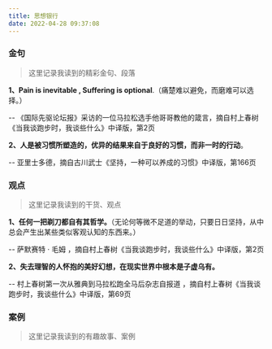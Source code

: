 ```yaml
---
title: 思想银行
date: 2022-04-28 09:37:08
---
```


### 金句

> 这里记录我读到的精彩金句、段落

**1、Pain is inevitable , Suffering is optional**.（痛楚难以避免，而磨难可以选择。）

-- 《国际先驱论坛报》采访的一位马拉松选手他哥哥教他的箴言，摘自村上春树《当我谈跑步时，我谈些什么》中译版，第2页

**2、人是被习惯所塑造的，优异的结果来自于良好的习惯，而非一时的行动**。

-- 亚里士多德，摘自古川武士《坚持，一种可以养成的习惯》中译版，第166页

### 观点 

> 这里记录我读到的干货、观点

**1、任何一把剃刀都自有其哲学。**（无论何等微不足道的举动，只要日日坚持，从中总会产生出某些类似客观认知的东西来。）

-- 萨默赛特 · 毛姆 ，摘自村上春树《当我谈跑步时，我谈些什么》中译版，第2页

**2、失去理智的人怀抱的美好幻想，在现实世界中根本是子虚乌有。**

-- 村上春树第一次从雅典到马拉松跑全马后杂志自报道 ，摘自村上春树《当我谈跑步时，我谈些什么》中译版，第69页

### 案例 

> 这里记录我读到的有趣故事、案例